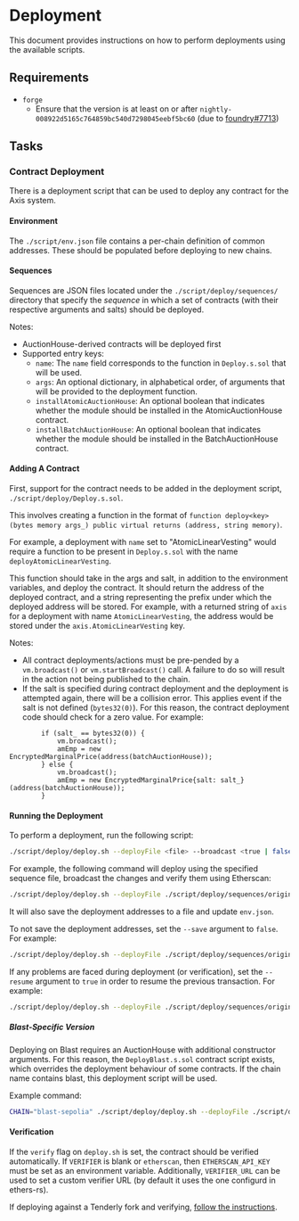 # Deployment

This document provides instructions on how to perform deployments using the available scripts.

## Requirements

- `forge`
  - Ensure that the version is at least on or after `nightly-008922d5165c764859bc540d7298045eebf5bc60` (due to [foundry#7713](https://github.com/foundry-rs/foundry/pull/7713))

## Tasks

### Contract Deployment

There is a deployment script that can be used to deploy any contract for the Axis system.

#### Environment

The `./script/env.json` file contains a per-chain definition of common addresses. These should be populated before deploying to new chains.

#### Sequences

Sequences are JSON files located under the `./script/deploy/sequences/` directory that specify the _sequence_ in which a set of contracts (with their respective arguments and salts) should be deployed.

Notes:

- AuctionHouse-derived contracts will be deployed first
- Supported entry keys:
  - `name`: The `name` field corresponds to the function in `Deploy.s.sol` that will be used.
  - `args`: An optional dictionary, in alphabetical order, of arguments that will be provided to the deployment function.
  - `installAtomicAuctionHouse`: An optional boolean that indicates whether the module should be installed in the AtomicAuctionHouse contract.
  - `installBatchAuctionHouse`: An optional boolean that indicates whether the module should be installed in the BatchAuctionHouse contract.

#### Adding A Contract

First, support for the contract needs to be added in the deployment script, `./script/deploy/Deploy.s.sol`.

This involves creating a function in the format of `function deploy<key>(bytes memory args_) public virtual returns (address, string memory)`.

For example, a deployment with `name` set to "AtomicLinearVesting" would require a function to be present in `Deploy.s.sol` with the name `deployAtomicLinearVesting`.

This function should take in the args and salt, in addition to the environment variables, and deploy the contract. It should return the address of the deployed contract, and a string representing the prefix under which the deployed address will be stored. For example, with a returned string of `axis` for a deployment with name `AtomicLinearVesting`, the address would be stored under the `axis.AtomicLinearVesting` key.

Notes:

- All contract deployments/actions must be pre-pended by a `vm.broadcast()` or `vm.startBroadcast()` call. A failure to do so will result in the action not being published to the chain.
- If the salt is specified during contract deployment and the deployment is attempted again, there will be a collision error. This applies event if the salt is not defined (`bytes32(0)`). For this reason, the contract deployment code should check for a zero value. For example:

```solidity
        if (salt_ == bytes32(0)) {
            vm.broadcast();
            amEmp = new EncryptedMarginalPrice(address(batchAuctionHouse));
        } else {
            vm.broadcast();
            amEmp = new EncryptedMarginalPrice{salt: salt_}(address(batchAuctionHouse));
        }
```

#### Running the Deployment

To perform a deployment, run the following script:

```bash
./script/deploy/deploy.sh --deployFile <file> --broadcast <true | false> --verify <true | false> --save <true | false> --resume <true | false>
```

For example, the following command will deploy using the specified sequence file, broadcast the changes and verify them using Etherscan:

```bash
./script/deploy/deploy.sh --deployFile ./script/deploy/sequences/origin.json --broadcast true --verify true
```

It will also save the deployment addresses to a file and update `env.json`.

To not save the deployment addresses, set the `--save` argument to `false`. For example:

```bash
./script/deploy/deploy.sh --deployFile ./script/deploy/sequences/origin.json --broadcast true --verify true --save false
```

If any problems are faced during deployment (or verification), set the `--resume` argument to `true` in order to resume the previous transaction. For example:

```bash
./script/deploy/deploy.sh --deployFile ./script/deploy/sequences/origin.json --broadcast true --verify true --save true --resume true
```

##### Blast-Specific Version

Deploying on Blast requires an AuctionHouse with additional constructor arguments. For this reason, the `DeployBlast.s.sol` contract script exists, which overrides the deployment behaviour of some contracts. If the chain name contains blast, this deployment script will be used.

Example command:

```bash
CHAIN="blast-sepolia" ./script/deploy/deploy.sh --deployFile ./script/deploy/sequences/origin.json --broadcast true --verify true
```

#### Verification

If the `verify` flag on `deploy.sh` is set, the contract should be verified automatically. If `VERIFIER` is blank or `etherscan`, then `ETHERSCAN_API_KEY` must be set as an environment variable. Additionally, `VERIFIER_URL` can be used to set a custom verifier URL (by default it uses the one configurd in ethers-rs).

If deploying against a Tenderly fork and verifying, [follow the instructions](https://docs.tenderly.co/contract-verification).
